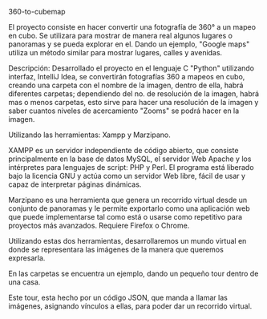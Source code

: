 360-to-cubemap

El proyecto consiste en hacer convertir una fotografía de 360° a un mapeo en cubo. Se utilizara para mostrar de manera real algunos lugares o panoramas y se pueda explorar en el. Dando un ejemplo, "Google maps" utiliza un método similar para mostrar lugares, calles y avenidas.

Descripción: Desarrollado el proyecto en el lenguaje C "Python" utilizando interfaz, IntelliJ Idea, se convertirán fotografías 360 a mapeos en cubo, creando una carpeta con el nombre de la imagen, dentro de ella, habrá diferentes carpetas; dependiendo del no. de resolución de la imagen, habrá mas o menos carpetas, esto sirve para hacer una resolución de la imagen y saber cuantos niveles de acercamiento "Zooms" se podrá hacer en la imagen.

Utilizando las herramientas: Xampp y Marzipano.

XAMPP es un servidor independiente de código abierto, que consiste principalmente en la base de datos MySQL, el servidor Web Apache y los intérpretes para lenguajes de script: PHP y Perl. El programa está liberado bajo la licencia GNU y actúa como un servidor Web libre, fácil de usar y capaz de interpretar páginas dinámicas.

Marzipano es una herramienta que genera un recorrido virtual desde un conjunto de panoramas y le permite exportarlo como una aplicación web que puede implementarse tal como está o usarse como repetitivo para proyectos más avanzados. Requiere Firefox o Chrome.

Utilizando estas dos herramientas, desarrollaremos un mundo virtual en donde se representara las imágenes de la manera que queremos expresarla.

En las carpetas se encuentra un ejemplo, dando un pequeño tour dentro de una casa.

Este tour, esta hecho por un código JSON, que manda a llamar las imágenes, asignando vínculos a ellas, para poder dar un recorrido virtual.
